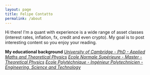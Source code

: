 ```yaml
---
layout: page
title: Felipe Contatto
permalink: /about
---
```


Hi there! I'm a quant with experience is a wide range of asset classes (interest rates, inflation, fx, credit and even crypto). My goal is to post interesting content so you enjoy your reading.

**My educational background**
<a href="https://www.damtp.cam.ac.uk"><i class="fa fa-graduation-cap" aria-hidden="true">University of Cambridge - PhD - Applied Maths and Theoretical Physics</i></a>
<a href="https://www.phys.ens.fr"><i class="fa fa-graduation-cap" aria-hidden="true">Ecole Normale Supérieure - Master - Theoretical Physics</i></a>
<a href="https://www.polytechnique.edu"><i class="fa fa-graduation-cap" aria-hidden="true">Ecole Polytéchnique - <em>Ingénieur Polytechnicien</em> - Engineering, Science and Technology</i></a>

